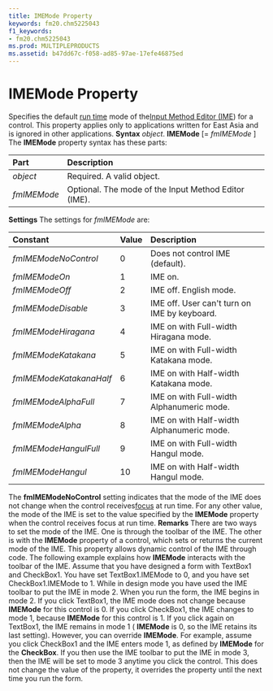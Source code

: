 ```yaml
---
title: IMEMode Property
keywords: fm20.chm5225043
f1_keywords:
- fm20.chm5225043
ms.prod: MULTIPLEPRODUCTS
ms.assetid: b47dd67c-f058-ad85-97ae-17efe46875ed
---
```



# IMEMode Property



Specifies the default [run time](vbe-glossary.md) mode of the[Input Method Editor (IME](glossary-vba.md)) for a control. This property applies only to applications written for East Asia and is ignored in other applications.
 **Syntax**
 _object_. **IMEMode** [= _fmIMEMode_ ]
The  **IMEMode** property syntax has these parts:


|**Part**|**Description**|
|:-----|:-----|
| _object_|Required. A valid object.|
| _fmIMEMode_|Optional. The mode of the Input Method Editor (IME).|
 **Settings**
The settings for  _fmIMEMode_ are:


|**Constant**|**Value**|**Description**|
|:-----|:-----|:-----|
| _fmIMEModeNoControl_|0|Does not control IME (default).|
| _fmIMEModeOn_|1|IME on.|
| _fmIMEModeOff_|2|IME off. English mode.|
| _fmIMEModeDisable_|3|IME off. User can't turn on IME by keyboard.|
| _fmIMEModeHiragana_|4|IME on with Full-width Hiragana mode.|
| _fmIMEModeKatakana_|5|IME on with Full-width Katakana mode.|
| _fmIMEModeKatakanaHalf_|6|IME on with Half-width Katakana mode.|
| _fmIMEModeAlphaFull_|7|IME on with Full-width Alphanumeric mode.|
| _fmIMEModeAlpha_|8|IME on with Half-width Alphanumeric mode.|
| _fmIMEModeHangulFull_|9|IME on with Full-width Hangul mode.|
| _fmIMEModeHangul_|10|IME on with Half-width Hangul mode.|
The  **fmIMEModeNoControl** setting indicates that the mode of the IME does not change when the control receives[focus](vbe-glossary.md) at run time. For any other value, the mode of the IME is set to the value specified by the **IMEMode** property when the control receives focus at run time.
 **Remarks**
There are two ways to set the mode of the IME. One is through the toolbar of the IME. The other is with the  **IMEMode** property of a control, which sets or returns the current mode of the IME. This property allows dynamic control of the IME through code.
The following example explains how  **IMEMode** interacts with the toolbar of the IME. Assume that you have designed a form with TextBox1 and CheckBox1. You have set TextBox1.IMEMode to 0, and you have set CheckBox1.IMEMode to 1. While in design mode you have used the IME toolbar to put the IME in mode 2.
When you run the form, the IME begins in mode 2. If you click TextBox1, the IME mode does not change because  **IMEMode** for this control is 0. If you click CheckBox1, the IME changes to mode 1, because **IMEMode** for this control is 1. If you click again on TextBox1, the IME remains in mode 1 ( **IMEMode** is 0, so the IME retains its last setting).
However, you can override  **IMEMode**. For example, assume you click CheckBox1 and the IME enters mode 1, as defined by **IMEMode** for the **CheckBox**. If you then use the IME toolbar to put the IME in mode 3, then the IME will be set to mode 3 anytime you click the control. This does not change the value of the property, it overrides the property until the next time you run the form.

